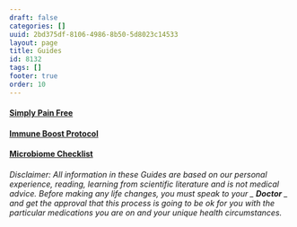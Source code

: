 ```yaml
---
draft: false
categories: []
uuid: 2bd375df-8106-4986-8b50-5d8023c14533
layout: page
title: Guides
id: 8132
tags: []
footer: true
order: 10
---
```


#### [Simply Pain Free](https://factastichealth.com/wp-content/uploads/2018/03/SimplyPainFree.pdf)

#### [Immune Boost Protocol](https://factastichealth.com/wp-content/uploads/2020/04/Immune_Boost_Protocol.pdf)

#### [Microbiome Checklist](https://factastichealth.com/wp-content/uploads/2020/04/Microbiome_Checklist.pdf)

 

###### Disclaimer: All information in these Guides are based on our personal experience, reading, learning from scientific literature and is not medical advice. Before making any life changes, you must speak to your _ **Doctor** _ and get the approval that this process is going to be ok for you with the particular medications you are on and your unique health circumstances.
